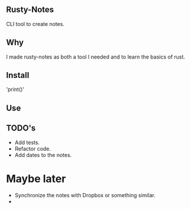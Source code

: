 ## Rusty-Notes 
CLI tool to create notes.

## Why 
I made rusty-notes as both a tool I needed and to learn the basics of rust.

## Install
'print()'
## Use
## TODO's
-   Add tests.
-   Refactor code.
-   Add dates to the notes.
# Maybe later
-   Synchronize the notes with Dropbox or something similar.
- 
